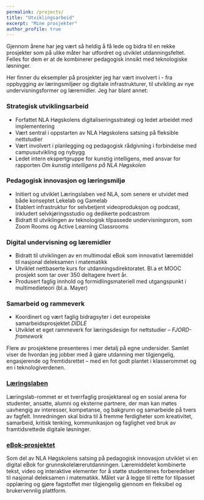 ```yaml
---
permalink: /projects/
title: "Utviklingsarbeid"
excerpt: "Mine prosjekter"
author_profile: true
---
```


Gjennom årene har jeg vært så heldig å få lede og bidra til en rekke prosjekter som på ulike måter har utfordret og utviklet utdanningsfeltet. Felles for dem er at de kombinerer pedagogisk innsikt med teknologiske løsninger.

Her finner du eksempler på prosjekter jeg har vært involvert i - fra oppbygging av læringsmiljøer og digitale infrastrukturer, til utvikling av nye undervisningsformer og læremidler. Jeg har blant annet:

### Strategisk utviklingsarbeid

- Forfattet NLA Høgskolens digitaliseringsstrategi og ledet arbeidet med implementering  
- Vært sentral i oppstarten av NLA Høgskolens satsing på fleksible nettstudier
- Vært involvert i planlegging og pedagogisk rådgivning i forbindelse med campusutvikling og nybygg  
- Ledet intern ekspertgruppe for kunstig intelligens, med ansvar for rapporten *Om kunstig intelligens på NLA Høgskolen*  


### Pedagogisk innovasjon og læringsmiljø

- Initiert og utviklet Læringslaben ved NLA, som senere er utvidet med både konseptet Lekelab og Gamelab  
- Etablert infrastruktur for selvbetjent videoproduksjon og podcast, inkludert selvkjøringsstudio og dedikerte podcastrom  
- Bidratt til utviklingen av teknologisk tilpassede undervisningsrom, som Zoom Rooms og Active Learning Classrooms  

### Digital undervisning og læremidler

- Bidratt til utviklingen av en multimodal eBok som innovativt læremiddel til nasjonal deleksamen i matematikk  
- Utviklet nettbaserte kurs for utdanningsdirektoratet. Bl.a et MOOC prosjekt som tar over 350 deltagere hvert år.  
- Produsert faglig innhold og formidlingsmateriell med utgangspunkt i multimedieteori (bl.a. Mayer)  

### Samarbeid og rammeverk

- Koordinert og vært faglig bidragsyter i det europeiske samarbeidsprosjektet *DIDLE*  
- Utviklet et eget rammeverk for læringsdesign for nettstudier – *FJORD-framework*



Flere av prosjektene presenteres i mer detalj på egne undersider. Samlet viser de hvordan jeg jobber med å gjøre utdanning mer tilgjengelig, engasjerende og fremtidsrettet –  med en fot godt plantet i klasserommet og en i teknologiverdenen.


### [Læringslaben](https://sites.google.com/view/nlalab/start)
Læringslab-rommet er et tverrfaglig prosjektareal og en sosial arena for studenter, ansatte, alumni og eksterne partnere, der man kan møtes uavhengig av interesser, kompetanse, og bakgrunn og samarbeide på tvers av fagfelt. Innredningen skal bidra til å fremme ferdigheter som kreativitet, samarbeid, kritisk tenking, kommunikasjon og faglighet ved bruk av framtidsrettede digitale løsninger. 

### [eBok-prosjektet](https://prosjekt.nla.no/ebok/1-7/)
Som del av NLA Høgskolens satsing på pedagogisk innovasjon utviklet vi en digital eBok for grunnskolelærerutdanningen. Læremiddelet kombinerte tekst, video og interaktive elementer for å støtte studentenes forberedelser til nasjonal deleksamen i matematikk. Målet var å legge til rette for tilpasset opplæring og gjøre fagstoffet mer tilgjengelig gjennom en fleksibel og brukervennlig plattform.
